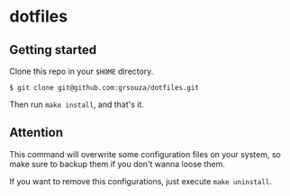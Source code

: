 # dotfiles

## Getting started

Clone this repo in your `$HOME` directory.

```
$ git clone git@github.com:grsouza/dotfiles.git
```

Then run `make install`, and that's it.

## Attention

This command will overwrite some configuration files on your system, so make sure to backup them if you don't wanna loose them.

If you want to remove this configurations, just execute `make uninstall`.

